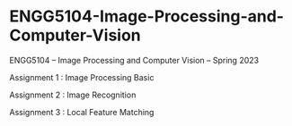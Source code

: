 # ENGG5104-Image-Processing-and-Computer-Vision

ENGG5104 – Image Processing and Computer Vision – Spring 2023

Assignment 1 : Image Processing Basic

Assignment 2 : Image Recognition 

Assignment 3 : Local Feature Matching
